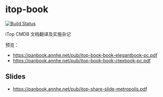 # itop-book

[![Build Status](https://ci.annhe.net/api/badges/ops-itop/itop-book/status.svg)](https://ci.annhe.net/ops-itop/itop-book)

iTop CMDB 文档翻译及实施杂记

预览：
- https://panbook.annhe.net/pub/itop-book-book-elegantbook-pc.pdf
- https://panbook.annhe.net/pub/itop-book-book-ctexbook-pc.pdf

## Slides

- https://panbook.annhe.net/pub/itop-share-slide-metropolis.pdf